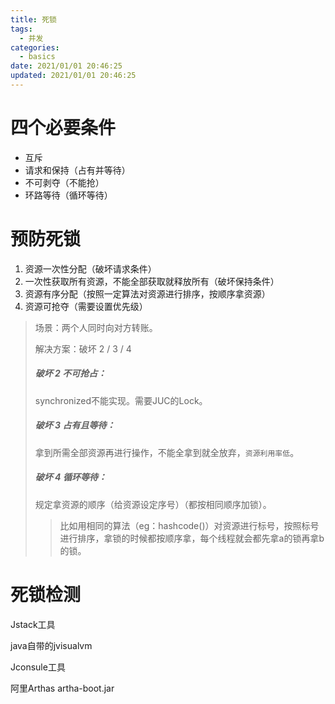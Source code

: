```yaml
---
title: 死锁
tags: 
  - 并发
categories: 
  - basics
date: 2021/01/01 20:46:25
updated: 2021/01/01 20:46:25
---
```




# 四个必要条件

- 互斥
- 请求和保持（占有并等待）
- 不可剥夺（不能抢）
- 环路等待（循环等待）



# 预防死锁

1. 资源一次性分配（破坏请求条件）
2. 一次性获取所有资源，不能全部获取就释放所有（破坏保持条件）
3. 资源有序分配（按照一定算法对资源进行排序，按顺序拿资源）
4. 资源可抢夺（需要设置优先级）

> 场景：两个人同时向对方转账。
>
> 解决方案：破坏 2 / 3 / 4
>
> ##### 破坏 2 不可抢占：
>
> synchronized不能实现。需要JUC的Lock。
>
> ##### 破坏 3 占有且等待：
>
> 拿到所需全部资源再进行操作，不能全拿到就全放弃，`资源利用率低`。
>
> ##### 破坏 4 循环等待：
>
> 规定拿资源的顺序（给资源设定序号）（都按相同顺序加锁）。
>
> > 比如用相同的算法（eg：hashcode()）对资源进行标号，按照标号进行排序，拿锁的时候都按顺序拿，每个线程就会都先拿a的锁再拿b的锁。



# 死锁检测

Jstack工具

java自带的jvisualvm

Jconsule工具

阿里Arthas  artha-boot.jar
